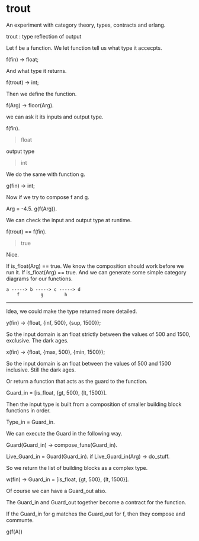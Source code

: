 # trout

An experiment with category theory, types, contracts and erlang.

trout : type reflection of output 

Let f be a function.
We let function tell us what type it accecpts.

f(fin) -> float;

And what type it returns.

f(trout) -> int;

Then we define the function.

f(Arg) -> floor(Arg).

we can ask it its inputs and output type.

f(fin).

>  float

output type
  
>  int

We do the same with function g.

g(fin) -> int;

Now if we try to compose f and g.

Arg = -4.5.
g(f(Arg)).

We can check the input and output type at runtime. 

f(trout) == f(fin).
>  true

Nice. 

If is_float(Arg) == true.
We know the composition should work before we run it. 
If is_float(Arg) == true.
And we can generate some simple category diagrams for our functions. 

    a -----> b -----> c -----> d
        f        g        h

----------------------------------------------------

Idea, we could make the type returned more detailed. 

y(fin) -> 
  {float, {inf, 500}, {sup, 1500}};

So the input domain is an float strictly between the values of 500 and 1500, exclusive. The dark ages. 

x(fin) ->
  {float, {max, 500}, {min, 1500}};
  
So the input domain is an float between the values of 500 and 1500 inclusive. Still the dark ages. 

Or return a function that acts as the guard to the function. 

Guard_in = [is_float, {gt, 500}, {lt, 1500}]. 

Then the input type is built from a composition of smaller building block functions in order. 

Type_in = Guard_in. 

We can execute the Guard in the following way.

Guard(Guard_in) -> 
  compose_funs(Guard_in).

Live_Guard_in = Guard(Guard_in).
if Live_Guard_in(Arg) -> do_stuff. 

So we return the list of building blocks as a complex type. 

w(fin) -> Guard_in =  [is_float, {gt, 500}, {lt, 1500}]. 

Of course we can have a Guard_out also. 

The Guard_in and Guard_out together become a contract for the function.

If the Guard_in for g matches the Guard_out for f, then they compose and communte.

g(f(A))






